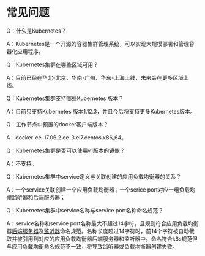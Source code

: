 
# 常见问题


Q：什么是Kubernetes？

A：Kubernetes是一个开源的容器集群管理系统，可以实现大规模部署和管理容器化应用程序。

Q：Kubernetes集群在哪些区域可用？

A：目前已经在华北-北京、华南-广州、华东-上海上线，未来会在更多区域上线。

Q：Kubernetes集群支持哪些Kubernetes 版本？

A：目前只支持Kubernetes 版本1.12.3，并且今后将支持更多Kubernetes版本。

Q：工作节点中预置的docker客户端版本？


A：docker-ce-17.06.2.ce-3.el7.centos.x86_64。

Q：Kubernetes集群是否可以使用v1版本的镜像？


A：不支持。

Q：Kubernetes集群中service定义与关联创建的应用负载均衡器的关系？


A：一个service关联创建一个应用负载均衡器；一个serice port对应一组负载均衡监听器和后端服务器；

Q：Kubernetes集群中service名称与service port名称命名规范？


A：service名称和service port名称最大不超过14字符，且规则符合应用负载均衡器[后端服务器](https://docs.jdcloud.com/cn/application-load-balancer/backend-management)及[监听器](https://docs.jdcloud.com/cn/application-load-balancer/listener-management)命名规范。名称长度超过14字符时，前14个字符被自动截取并被引用到对应的应用负载均衡器后端服务器和监听器中。命名符合k8s规范但与应用负载均衡命名规范不一致，将导致监听器或负载均衡器创建失败。

